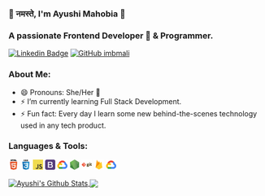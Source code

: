 ### 🙏 नमस्ते, I'm Ayushi Mahobia 👋

<h3>A passionate Frontend Developer 🚀 & Programmer.</h3>

[![Linkedin Badge](https://img.shields.io/badge/-ayushimahobia-blue?style=flat-square&logo=Linkedin&logoColor=white&link=https://www.linkedin.com/in/ayushimahobia/)](https://www.linkedin.com/in/ayushimahobia/)
[![GitHub imbmali](https://img.shields.io/github/followers/ayushimahobia?label=follow&style=social)](https://github.com/ayushimahobia)

### About Me:

- 😄 Pronouns: She/Her 👧
- ⚡ I’m currently learning Full Stack Development.
- ⚡ Fun fact: Every day I learn some new behind-the-scenes technology used in any tech product.

### Languages & Tools:

<code><img height="20" src="https://raw.githubusercontent.com/github/explore/80688e429a7d4ef2fca1e82350fe8e3517d3494d/topics/html/html.png"></code>
<code><img height="20" src="https://raw.githubusercontent.com/github/explore/80688e429a7d4ef2fca1e82350fe8e3517d3494d/topics/css/css.png"></code>
<code><img height="20" src="https://raw.githubusercontent.com/github/explore/main/topics/javascript/javascript.png"></code>
<code><img height="20" src="https://raw.githubusercontent.com/github/explore/main/topics/bootstrap/bootstrap.png"></code>
<code><img height="20" src="https://raw.githubusercontent.com/github/explore/main/topics/google-cloud/google-cloud.png"></code>
<code><img height="20" src="https://raw.githubusercontent.com/github/explore/80688e429a7d4ef2fca1e82350fe8e3517d3494d/topics/nodejs/nodejs.png"></code>
<code><img height="20" src="https://raw.githubusercontent.com/github/explore/80688e429a7d4ef2fca1e82350fe8e3517d3494d/topics/git/git.png"></code>
<code><img height="20" src="https://raw.githubusercontent.com/github/explore/main/topics/firebase/firebase.png"></code>
<code><img height="20" src="https://raw.githubusercontent.com/github/explore/main/topics/google-cloud/google-cloud.png"></code>

<a href="https://github.com/imbmali">
 <img align="center" src="https://github-readme-stats.vercel.app/api?username=ayushimahobia&include_all_commits=true&count_private=true&show_icons=true&theme=light&line_height=27" alt="Ayushi's Github Stats"/>
</a>
<a href="https://github.com/imbmali">
  <img align="center" src="https://github-readme-stats.vercel.app/api/top-langs/?username=ayushimahobia&theme=light&layout=compact&langs_count=10&hide_langs_below=1" />
</a>

<br>


